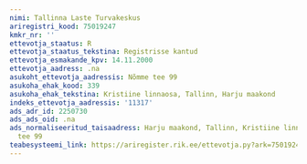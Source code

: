 ```yaml
---
nimi: Tallinna Laste Turvakeskus
ariregistri_kood: 75019247
kmkr_nr: ''
ettevotja_staatus: R
ettevotja_staatus_tekstina: Registrisse kantud
ettevotja_esmakande_kpv: 14.11.2000
ettevotja_aadress: .na
asukoht_ettevotja_aadressis: Nõmme tee 99
asukoha_ehak_kood: 339
asukoha_ehak_tekstina: Kristiine linnaosa, Tallinn, Harju maakond
indeks_ettevotja_aadressis: '11317'
ads_adr_id: 2250730
ads_ads_oid: .na
ads_normaliseeritud_taisaadress: Harju maakond, Tallinn, Kristiine linnaosa, Nõmme
  tee 99
teabesysteemi_link: https://ariregister.rik.ee/ettevotja.py?ark=75019247&ref=rekvisiidid
---
```

